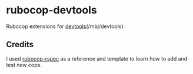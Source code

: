 # rubocop-devtools

Rubocop extensions for [devtools][gh-devtools](/mbj/devtools)

## Credits

I used [rubocop-rspec][gh-rubocop-rspec] as a reference and template to learn
how to add and test new cops.

[gh-devtools]:      https://github.com/mbj/devtools
[gh-rubocop-rspec]: https://github.com/nevir/rubocop-rspec
